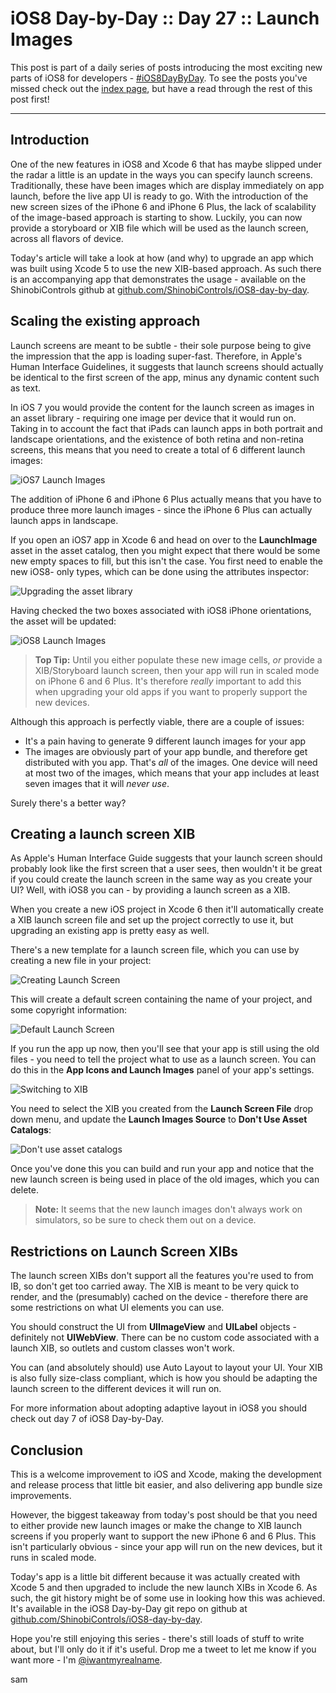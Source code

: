 # iOS8 Day-by-Day :: Day 27 :: Launch Images

This post is part of a daily series of posts introducing the most exciting new
parts of iOS8 for developers - [#iOS8DayByDay](https://twitter.com/search?q=%23iOS8DayByDay).
To see the posts you've missed check out the [index page](http://shinobicontrols.com/iOS8DayByDay),
but have a read through the rest of this post first!

---

## Introduction

One of the new features in iOS8 and Xcode 6 that has maybe slipped under the
radar a little is an update in the ways you can specify launch screens.
Traditionally, these have been images which are display immediately on app
launch, before the live app UI is ready to go. With the introduction of the new
screen sizes of the iPhone 6 and iPhone 6 Plus, the lack of scalability of the
image-based approach is starting to show. Luckily, you can now provide a
storyboard or XIB file which will be used as the launch screen, across all
flavors of device.

Today's article will take a look at how (and why) to upgrade an app which was
built using Xcode 5 to use the new XIB-based approach. As such there is an
accompanying app that demonstrates the usage - available on the ShinobiControls
github at
[github.com/ShinobiControls/iOS8-day-by-day](https://github.com/ShinobiControls/iOS8-day-by-day).

## Scaling the existing approach

Launch screens are meant to be subtle - their sole purpose being to give the
impression that the app is loading super-fast. Therefore, in Apple's Human
Interface Guidelines, it suggests that launch screens should actually be
identical to the first screen of the app, minus any dynamic content such as
text.

In iOS 7 you would provide the content for the launch screen as images in an
asset library - requiring one image per device that it would run on. Taking in
to account the fact that iPads can launch apps in both portrait and landscape
orientations, and the existence of both retina and non-retina screens, this
means that you need to create a total of 6 different launch images:

![iOS7 Launch Images](images/27/ios7_launch_images.png)

The addition of iPhone 6 and iPhone 6 Plus actually means that you have to
produce three more launch images - since the iPhone 6 Plus can actually launch
apps in landscape.

If you open an iOS7 app in Xcode 6 and head on over to the __LaunchImage__ asset
in the asset catalog, then you might expect that there would be some new empty
spaces to fill, but this isn't the case. You first need to enable the new iOS8-
only types, which can be done using the attributes inspector:

![Upgrading the asset library](images/27/upgrading_asset_library.png)

Having checked the two boxes associated with iOS8 iPhone orientations, the asset
will be updated:

![iOS8 Launch Images](images/27/ios8_launch_images.png)

> __Top Tip:__ Until you either populate these new image cells, _or_ provide a
XIB/Storyboard launch screen, then your app will run in scaled mode on iPhone 6
and 6 Plus. It's therefore _really_ important to add this when upgrading your
old apps if you want to properly support the new devices.

Although this approach is perfectly viable, there are a couple of issues:

- It's a pain having to generate 9 different launch images for your app
- The images are obviously part of your app bundle, and therefore get
distributed with you app. That's _all_ of the images. One device will need at
most two of the images, which means that your app includes at least seven images
that it will _never use_.

Surely there's a better way?

## Creating a launch screen XIB

As Apple's Human Interface Guide suggests that your launch screen should
probably look like the first screen that a user sees, then wouldn't it be great
if you could create the launch screen in the same way as you create your UI?
Well, with iOS8 you can - by providing a launch screen as a XIB.

When you create a new iOS project in Xcode 6 then it'll automatically create a
XIB launch screen file and set up the project correctly to use it, but upgrading
an existing app is pretty easy as well.

There's a new template for a launch screen file, which you can use by creating a
new file in your project:

![Creating Launch Screen](images/27/creating_launch_screen.png)

This will create a default screen containing the name of your project, and some
copyright information:

![Default Launch Screen](images/27/default_launch_screen.png)

If you run the app up now, then you'll see that your app is still using the old
files - you need to tell the project what to use as a launch screen. You can do
this in the __App Icons and Launch Images__ panel of your app's settings.

![Switching to XIB](images/27/switching_to_xib.png)

You need to select the XIB you created from the __Launch Screen File__ drop down
menu, and update the __Launch Images Source__ to __Don't Use Asset Catalogs__:

![Don't use asset catalogs](images/27/dont_use_asset_catalogs.png)

Once you've done this you can build and run your app and notice that the new
launch screen is being used in place of the old images, which you can delete.

> __Note:__ It seems that the new launch images don't always work on simulators,
so be sure to check them out on a device.

## Restrictions on Launch Screen XIBs

The launch screen XIBs don't support all the features you're used to from IB, so
don't get too carried away. The XIB is meant to be very quick to render, and the
(presumably) cached on the device - therefore there are some restrictions on
what UI elements you can use.

You should construct the UI from __UIImageView__ and __UILabel__ objects -
definitely not __UIWebView__. There can be no custom code associated with a
launch XIB, so outlets and custom classes won't work.

You can (and absolutely should) use Auto Layout to layout your UI. Your XIB is
also fully size-class compliant, which is how you should be adapting the launch
screen to the different devices it will run on.

For more information about adopting adaptive layout in iOS8 you should check out
day 7 of iOS8 Day-by-Day.

## Conclusion

This is a welcome improvement to iOS and Xcode, making the development and
release process that little bit easier, and also delivering app bundle size
improvements.

However, the biggest takeaway from today's post should be that you need to
either provide new launch images or make the change to XIB launch screens if you
properly want to support the new iPhone 6 and 6 Plus. This isn't particularly
obvious - since your app will run on the new devices, but it runs in scaled
mode.

Today's app is a little bit different because it was actually created with Xcode
5 and then upgraded to include the new launch XIBs in Xcode 6. As such, the git
history might be of some use in looking how this was achieved. It's available in
the iOS8 Day-by-Day git repo on github at
[github.com/ShinobiControls/iOS8-day-by-day](https://github.com/ShinobiControls/iOS8-day-by-day).

Hope you're still enjoying this series - there's still loads of stuff to write
about, but I'll only do it if it's useful. Drop me a tweet to let me know if you
want more - I'm [@iwantmyrealname](https://twitter.com/iwantmyrealname).


sam
